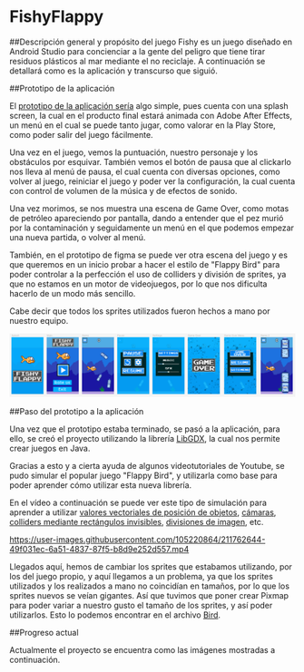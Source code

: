 # FishyFlappy

##Descripción general y propósito del juego
Fishy es un juego diseñado en Android Studio para concienciar a la gente del peligro
que tiene tirar residuos plásticos al mar mediante el no reciclaje. A continuación se
detallará como es la aplicación y transcurso que siguió.

##Prototipo de la aplicación

El [prototipo de la aplicación sería](https://www.figma.com/proto/jwDlWC1p46czR1ZfwXxDD1/Fishy-Flappy?node-id=2%3A2&scaling=min-zoom&page-id=0%3A1&starting-point-node-id=2%3A2) algo simple,
pues cuenta con una splash screen, la cual en el producto final estará animada con
Adobe After Effects, un menú en el cual se puede tanto jugar, como valorar en la Play Store,
como poder salir del juego fácilmente.

Una vez en el juego, vemos la puntuación, nuestro personaje y los obstáculos por esquivar.
También vemos el botón de pausa que al clickarlo nos lleva al menú de pausa, el cual cuenta
con diversas opciones, como volver al juego, reiniciar el juego y poder ver la configuración,
la cual cuenta con control de volumen de la música y de efectos de sonido.

Una vez morimos, se nos muestra una escena de Game Over, como motas de petróleo
apareciendo por pantalla, dando a entender que el pez murió por la contaminación y seguidamente
un menú en el que podemos empezar una nueva partida, o volver al menú.

También, en el prototipo de figma se puede ver otra escena del juego y es que queremos
en un inicio probar a hacer el estilo de "Flappy Bird" para poder controlar a la perfección
el uso de colliders y división de sprites, ya que no estamos en un motor de videojuegos,
por lo que nos dificulta hacerlo de un modo más sencillo.

Cabe decir que todos los sprites utilizados fueron hechos a mano por nuestro equipo.

![Imagen del prototipo en Figma](/screenshots/screenshot_figma_scenes.png)

##Paso del prototipo a la aplicación

Una vez que el prototipo estaba terminado, se pasó a la aplicación, para ello, se creó
el proyecto utilizando la librería [LibGDX](https://libgdx.com/), la cual nos permite crear juegos en Java.

Gracias a esto y a cierta ayuda de algunos videotutoriales de Youtube, se pudo simular
el popular juego "Flappy Bird", y utilizarla como base para poder aprender cómo utilizar
esta nueva librería.

En el vídeo a continuación se puede ver este tipo de simulación para aprender a utilizar
[valores vectoriales de posición de objetos](./core/src/com/erdarkniel/fishyflappy/sprites/Bird.java), [cámaras](./core/src/com/erdarkniel/fishyflappy/states/MenuState.java), [colliders mediante rectángulos invisibles](./core/src/com/erdarkniel/fishyflappy/sprites/Tube.java), [divisiones de imagen](./core/src/com/erdarkniel/fishyflappy/sprites/Bird.java), etc.

https://user-images.githubusercontent.com/105220864/211762644-49f031ec-6a51-4837-87f5-b8d9e252d557.mp4

Llegados aquí, hemos de cambiar los sprites que estabamos utilizando, por los del juego propio, y aquí llegamos a un problema,
ya que los sprites utilizados y los realizados a mano no coincidían en tamaños, por lo que los sprites nuevos se veían gigantes.
Así que tuvimos que poner crear Pixmap para poder variar a nuestro gusto el tamaño de los sprites, y así poder utilizarlos. Esto
lo podemos encontrar en el archivo [Bird](./core/src/com/erdarkniel/fishyflappy/sprites/Bird.java).

##Progreso actual

Actualmente el proyecto se encuentra como las imágenes mostradas a continuación.